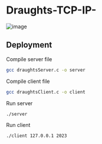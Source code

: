 # Draughts-TCP-IP-

![image](https://user-images.githubusercontent.com/45739581/234049331-e9bc242c-d37c-4103-9848-18e9598283f7.png)


## Deployment

Compile server file
```bash
gcc draughtsServer.c -o server
```

Compile client file
```bash
gcc draughtsClient.c -o client
```

Run server
```bash
./server
```

Run client
```bash
./client 127.0.0.1 2023
```

